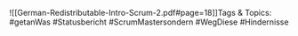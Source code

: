 
![[German-Redistributable-Intro-Scrum-2.pdf#page=18]]Tags & Topics:
   #getanWas
   #Statusbericht
   #ScrumMastersondern
   #WegDiese
   #Hindernisse